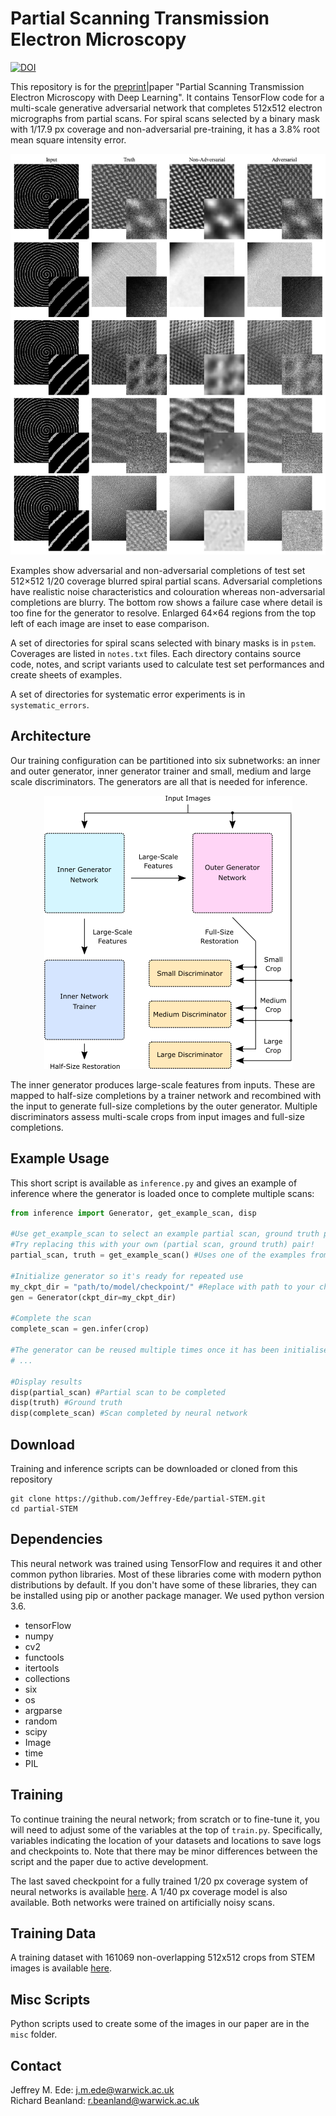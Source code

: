# Partial Scanning Transmission Electron Microscopy

[![DOI](https://zenodo.org/badge/DOI/10.5281/zenodo.3662481.svg)](https://doi.org/10.5281/zenodo.3662481)

This repository is for the [preprint](https://arxiv.org/abs/1905.13667)|paper "Partial Scanning Transmission Electron Microscopy with Deep Learning". It contains TensorFlow code for a multi-scale generative adversarial network that completes 512x512 electron micrographs from partial scans. For spiral scans selected by a binary mask with 1/17.9 px coverage and non-adversarial pre-training, it has a 3.8% root mean square intensity error.

<p align="center">
  <img src="adv_vs_non-adv.png">
</p>

Examples show adversarial and non-adversarial completions of test set 512×512 1/20 coverage blurred spiral partial scans.  Adversarial completions have realistic noise characteristics and colouration whereas non-adversarial completions are blurry. The bottom row shows a failure case where detail is too fine for the generator to resolve. Enlarged 64×64 regions from the top left of each image are inset to ease comparison.

A set of directories for spiral scans selected with binary masks is in `pstem`. Coverages are listed in `notes.txt` files. Each directory contains source code, notes, and script variants used to calculate test set performances and create sheets of examples. 

A set of directories for systematic error experiments is in `systematic_errors`. 

## Architecture

Our training configuration can be partitioned into six subnetworks: an inner and outer generator, inner generator trainer and small, medium and large scale discriminators. The generators are all that is needed for inference.

<p align="center">
  <img src="simplified_gan.png">
</p>

The  inner  generator  produces  large-scale  features  from  inputs. These are mapped to half-size completions by a trainer network and recombined with the input to generate full-size completions by the outer generator.  Multiple discriminators assess multi-scale crops from input images and full-size completions.

## Example Usage

This short script is available as `inference.py` and gives an example of inference where the generator is loaded once to complete multiple scans:

```python
from inference import Generator, get_example_scan, disp

#Use get_example_scan to select an example partial scan, ground truth pair from the project repository
#Try replacing this with your own (partial scan, ground truth) pair!
partial_scan, truth = get_example_scan() #Uses one of the examples from this repo

#Initialize generator so it's ready for repeated use
my_ckpt_dir = "path/to/model/checkpoint/" #Replace with path to your checkpoint
gen = Generator(ckpt_dir=my_ckpt_dir)

#Complete the scan
complete_scan = gen.infer(crop) 

#The generator can be reused multiple times once it has been initialised
# ... 

#Display results
disp(partial_scan) #Partial scan to be completed
disp(truth) #Ground truth
disp(complete_scan) #Scan completed by neural network
```

## Download

Training and inference scripts can be downloaded or cloned from this repository

```
git clone https://github.com/Jeffrey-Ede/partial-STEM.git
cd partial-STEM
```

## Dependencies

This neural network was trained using TensorFlow and requires it and other common python libraries. Most of these libraries come with modern python distributions by default. If you don't have some of these libraries, they can be installed using pip or another package manager. We used python version 3.6.

* tensorFlow
* numpy
* cv2
* functools
* itertools
* collections
* six
* os
* argparse
* random
* scipy
* Image
* time
* PIL

## Training

To continue training the neural network; from scratch or to fine-tune it, you will need to adjust some of the variables at the top of `train.py`. Specifically, variables indicating the location of your datasets and locations to save logs and checkpoints to. Note that there may be minor differences between the script and the paper due to active development. 

The last saved checkpoint for a fully trained 1/20 px coverage system of neural networks is available [here](https://drive.google.com/open?id=1jkf9iSnarcuj2uRmsWmCEbghfncgWdXz). A 1/40 px coverage model is also available. Both networks were trained on artificially noisy scans.


## Training Data

A training dataset with 161069 non-overlapping 512x512 crops from STEM images is available [here](https://github.com/Jeffrey-Ede/datasets/wiki).

## Misc Scripts

Python scripts used to create some of the images in our paper are in the `misc` folder.

## Contact

Jeffrey M. Ede: j.m.ede@warwick.ac.uk  
Richard Beanland: r.beanland@warwick.ac.uk
